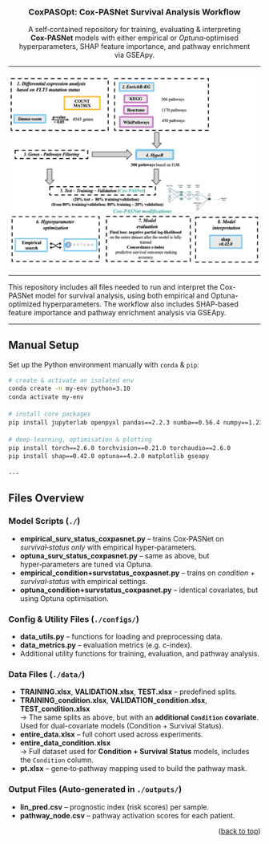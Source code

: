 <a name="readme-top"></a>

<h3 align="center">CoxPASOpt:&nbsp;Cox‑PASNet&nbsp;Survival&nbsp;Analysis&nbsp;Workflow</h3>

<p align="center">
  A self‑contained repository for training, evaluating &amp; interpreting <strong>Cox‑PASNet</strong> models with either empirical or <em>Optuna</em>‑optimised hyperparameters, SHAP feature importance, and pathway enrichment via GSEApy.
</p>

---

<!-- WORKFLOW DIAGRAM -->
<p align="center">
  <img src="./data/workflow.png" alt="End‑to‑end CoxPASOpt workflow diagram" width="700">
</p>

---

<!-- ABOUT -->
This repository includes all files needed to run and interpret the Cox-PASNet model for survival analysis, using both empirical and Optuna-optimized hyperparameters. The workflow also includes SHAP-based feature importance and pathway enrichment analysis via GSEApy.

---


<!-- MANUAL SETUP -->
## Manual Setup

Set up the Python environment manually with <code>conda</code> &amp; <code>pip</code>:

```bash
# create & activate an isolated env
conda create -n my-env python=3.10
conda activate my-env

# install core packages
pip install jupyterlab openpyxl pandas==2.2.3 numba==0.56.4 numpy==1.23.5

# deep‑learning, optimisation & plotting
pip install torch==2.6.0 torchvision==0.21.0 torchaudio==2.6.0
pip install shap==0.42.0 optuna==4.2.0 matplotlib gseapy

--- 
```

## Files Overview

### Model Scripts (`./`)
- **empirical_surv_status_coxpasnet.py** – trains Cox‑PASNet on *survival‑status only* with empirical hyper‑parameters.
- **optuna_surv_status_coxpasnet.py** – same as above, but hyper‑parameters are tuned via Optuna.
- **empirical_condition+survstatus_coxpasnet.py** – trains on *condition + survival‑status* with empirical settings.
- **optuna_condition+survstatus_coxpasnet.py** – identical covariates, but using Optuna optimisation.

### Config & Utility Files (`./configs/`)
- **data_utils.py** – functions for loading and preprocessing data.
- **data_metrics.py** – evaluation metrics (e.g. c-index).
- Additional utility functions for training, evaluation, and pathway analysis.

### Data Files (`./data/`)
- **TRAINING.xlsx**, **VALIDATION.xlsx**, **TEST.xlsx** – predefined splits.
- **TRAINING_condition.xlsx**, **VALIDATION_condition.xlsx**, **TEST_condition.xlsx**  
  → The same splits as above, but with an **additional `Condition` covariate**. Used for dual-covariate models (Condition + Survival Status).
- **entire_data.xlsx** – full cohort used across experiments.
- **entire_data_condition.xlsx**  
  → Full dataset used for **Condition + Survival Status** models, includes the `Condition` column.
- **pt.xlsx** – gene‑to‑pathway mapping used to build the pathway mask.

### Output Files (Auto‑generated in `./outputs/`)
- **lin_pred.csv** – prognostic index (risk scores) per sample.
- **pathway_node.csv** – pathway activation scores for each patient.

<p align="right">(<a href="#readme-top">back to top</a>)</p>
